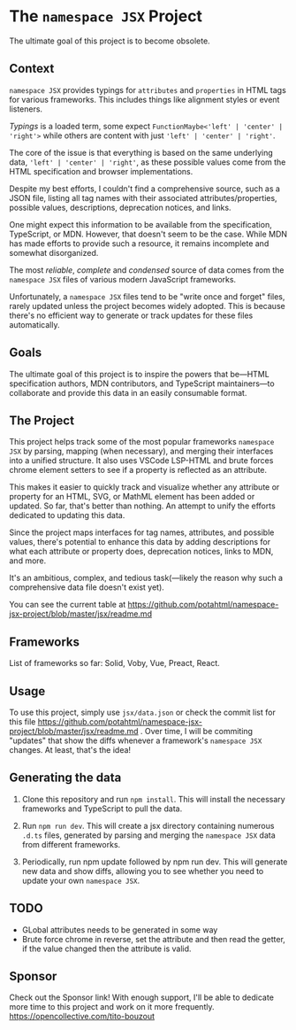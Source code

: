 # The `namespace JSX` Project

The ultimate goal of this project is to become obsolete.

## Context

`namespace JSX` provides typings for `attributes` and `properties` in
HTML tags for various frameworks. This includes things like alignment
styles or event listeners.

_Typings_ is a loaded term, some expect
`FunctionMaybe<'left' | 'center' | 'right'>` while others are content
with just `'left' | 'center' | 'right'`.

The core of the issue is that everything is based on the same
underlying data, `'left' | 'center' | 'right'`, as these possible
values come from the HTML specification and browser implementations.

Despite my best efforts, I couldn't find a comprehensive source, such
as a JSON file, listing all tag names with their associated
attributes/properties, possible values, descriptions, deprecation
notices, and links.

One might expect this information to be available from the
specification, TypeScript, or MDN. However, that doesn't seem to be
the case. While MDN has made efforts to provide such a resource, it
remains incomplete and somewhat disorganized.

The most _reliable_, _complete_ and _condensed_ source of data comes
from the `namespace JSX` files of various modern JavaScript
frameworks.

Unfortunately, a `namespace JSX` files tend to be "write once and
forget" files, rarely updated unless the project becomes widely
adopted. This is because there's no efficient way to generate or track
updates for these files automatically.

## Goals

The ultimate goal of this project is to inspire the powers that
be—HTML specification authors, MDN contributors, and TypeScript
maintainers—to collaborate and provide this data in an easily
consumable format.

## The Project

This project helps track some of the most popular frameworks
`namespace JSX` by parsing, mapping (when necessary), and merging
their interfaces into a unified structure. It also uses VSCode
LSP-HTML and brute forces chrome element setters to see if a property
is reflected as an attribute.

This makes it easier to quickly track and visualize whether any
attribute or property for an HTML, SVG, or MathML element has been
added or updated. So far, that's better than nothing. An attempt to
unify the efforts dedicated to updating this data.

Since the project maps interfaces for tag names, attributes, and
possible values, there's potential to enhance this data by adding
descriptions for what each attribute or property does, deprecation
notices, links to MDN, and more.

It's an ambitious, complex, and tedious task(—likely the reason why
such a comprehensive data file doesn't exist yet).

You can see the current table at
https://github.com/potahtml/namespace-jsx-project/blob/master/jsx/readme.md

## Frameworks

List of frameworks so far: Solid, Voby, Vue, Preact, React.

## Usage

To use this project, simply use `jsx/data.json` or check the commit
list for this file
https://github.com/potahtml/namespace-jsx-project/blob/master/jsx/readme.md
. Over time, I will be commiting "updates" that show the diffs
whenever a framework's `namespace JSX` changes. At least, that's the
idea!

## Generating the data

1. Clone this repository and run `npm install`. This will install the
   necessary frameworks and TypeScript to pull the data.

2. Run `npm run dev`. This will create a jsx directory containing
   numerous `.d.ts` files, generated by parsing and merging the
   `namespace JSX` data from different frameworks.

3. Periodically, run npm update followed by npm run dev. This will
   generate new data and show diffs, allowing you to see whether you
   need to update your own `namespace JSX`.

## TODO

- GLobal attributes needs to be generated in some way
- Brute force chrome in reverse, set the attribute and then read the
  getter, if the value changed then the attribute is valid.

## Sponsor

Check out the Sponsor link! With enough support, I'll be able to
dedicate more time to this project and work on it more frequently.
https://opencollective.com/tito-bouzout
